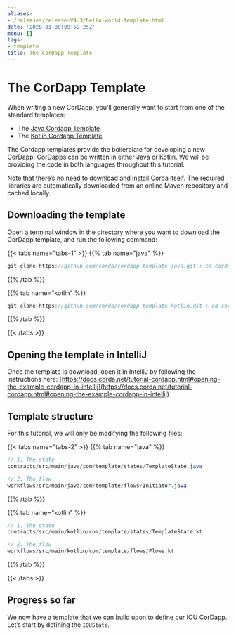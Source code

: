 ```yaml
---
aliases:
- /releases/release-V4.3/hello-world-template.html
date: '2020-01-08T09:59:25Z'
menu: []
tags:
- template
title: The CorDapp Template
---
```





# The CorDapp Template

When writing a new CorDapp, you’ll generally want to start from one of the standard templates:


* The [Java Cordapp Template](https://github.com/corda/cordapp-template-java)
* The [Kotlin Cordapp Template](https://github.com/corda/cordapp-template-kotlin)

The Cordapp templates provide the boilerplate for developing a new CorDapp. CorDapps can be written in either Java or Kotlin. We will be
providing the code in both languages throughout this tutorial.

Note that there’s no need to download and install Corda itself. The required libraries are automatically downloaded from an online Maven
repository and cached locally.


## Downloading the template

Open a terminal window in the directory where you want to download the CorDapp template, and run the following command:

{{< tabs name="tabs-1" >}}
{{% tab name="java" %}}
```java
git clone https://github.com/corda/cordapp-template-java.git ; cd cordapp-template-java
```
{{% /tab %}}

{{% tab name="kotlin" %}}
```kotlin
git clone https://github.com/corda/cordapp-template-kotlin.git ; cd cordapp-template-kotlin
```
{{% /tab %}}

{{< /tabs >}}


## Opening the template in IntelliJ

Once the template is download, open it in IntelliJ by following the instructions here:
[https://docs.corda.net/tutorial-cordapp.html#opening-the-example-cordapp-in-intellij](https://docs.corda.net/tutorial-cordapp.html#opening-the-example-cordapp-in-intellij).


## Template structure

For this tutorial, we will only be modifying the following files:

{{< tabs name="tabs-2" >}}
{{% tab name="java" %}}
```java
// 1. The state
contracts/src/main/java/com/template/states/TemplateState.java

// 2. The flow
workflows/src/main/java/com/template/flows/Initiator.java
```
{{% /tab %}}

{{% tab name="kotlin" %}}
```kotlin
// 1. The state
contracts/src/main/kotlin/com/template/states/TemplateState.kt

// 2. The flow
workflows/src/main/kotlin/com/template/flows/Flows.kt
```
{{% /tab %}}

{{< /tabs >}}


## Progress so far

We now have a template that we can build upon to define our IOU CorDapp. Let’s start by defining the `IOUState`.

